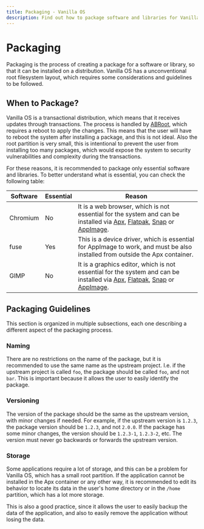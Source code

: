 ```yaml
---
title: Packaging - Vanilla OS
description: Find out how to package software and libraries for Vanilla OS.
---
```


# Packaging

Packaging is the process of creating a package for a software or library, so that
it can be installed on a distribution. Vanilla OS has a unconventional root
filesystem layout, which requires some considerations and guidelines to be
followed.

## When to Package?

Vanilla OS is a transactional distribution, which means that it receives
updates through transactions. The process is handled by [ABRoot](/docs/ABRoot),
which requires a reboot to apply the changes. This means that the user will
have to reboot the system after installing a package, and this is not ideal.
Also the root partition is very small, this is intentional to prevent the user
from installing too many packages, which would expose the system to security
vulnerabilities and complexity during the transactions.

For these reasons, it is recommended to package only essential software and
libraries. To better understand what is essential, you can check the following
table:

| Software | Essential | Reason                                                                                                                                                                                                                                                    |
| -------- | --------- | --------------------------------------------------------------------------------------------------------------------------------------------------------------------------------------------------------------------------------------------------------- |
| Chromium | No        | It is a web browser, which is not essential for the system and can be installed via [Apx](/docs/apx), [Flatpak](https://handbook.vanillaos.org/2022/12/09/install-flatpaks.html), [Snap](https://snapcraft.io/) or [AppImage](https://appimage.org/).     |
| fuse     | Yes       | This is a device driver, which is essential for AppImage to work, and must be also installed from outside the Apx container.                                                                                                                              |
| GIMP     | No        | It is a graphics editor, which is not essential for the system and can be installed via [Apx](/docs/apx), [Flatpak](https://handbook.vanillaos.org/2022/12/09/install-flatpaks.html), [Snap](https://snapcraft.io/) or [AppImage](https://appimage.org/). |

## Packaging Guidelines

This section is organized in multiple subsections, each one describing a
different aspect of the packaging process.

### Naming

There are no restrictions on the name of the package, but it is recommended to
use the same name as the upstream project. I.e. if the upstream project is
called `foo`, the package should be called `foo`, and not `bar`. This is
important because it allows the user to easily identify the package.

### Versioning

The version of the package should be the same as the upstream version, with
minor changes if needed. For example, if the upstream version is `1.2.3`, the
package version should be `1.2.3`, and not `2.0.0`. If the package has some
minor changes, the version should be `1.2.3-1`, `1.2.3-2`, etc. The version
must never go backwards or forwards the upstream version.

### Storage

Some applications require a lot of storage, and this can be a problem for
Vanilla OS, which has a small root partition. If the application cannot be
installed in the Apx container or any other way, it is recommended to edit
its behavior to locate its data in the user's home directory or in the `/home`
partition, which has a lot more storage.

This is also a good practice, since it allows the user to easily backup the
data of the application, and also to easily remove the application without
losing the data.
